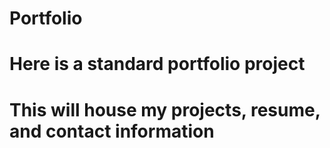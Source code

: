 # Portfolio

# Here is a standard portfolio project
# This will house my projects, resume, and contact information
